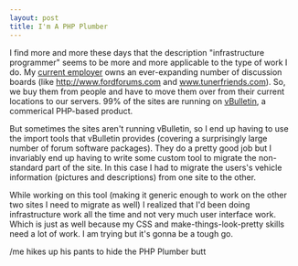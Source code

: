 ```yaml
--- 
layout: post
title: I'm A PHP Plumber
---
```

I find more and more these days that the description "infrastructure programmer" seems to be more and more applicable to the type of work I do.  My <a href="http://www.verticalscope.com">current employer</a> owns an ever-expanding number of discussion boards (like http://www.fordforums.com and www.tunerfriends.com).  So, we buy them from people and have to move them over from their current locations to our servers.  99% of the sites are running on <a href="http://www.vbulletin.com">vBulletin</a>, a commerical PHP-based product.

But sometimes the sites aren't running vBulletin, so I end up having to use the import tools that vBulletin provides (covering a surprisingly large number of forum software packages).  They do a pretty good job but I invariably end up having to write some custom tool to migrate the non-standard part of the site.  In this case I had to migrate the users's vehicle information (pictures and descriptions) from one site to the other.

While working on this tool (making it generic enough to work on the other two sites I need to migrate as well) I realized that I'd been doing infrastructure work all the time and not very much user interface work.  Which is just as well because my CSS and make-things-look-pretty skills need a lot of work.  I am trying but it's gonna be a tough go.

/me hikes up his pants to hide the PHP Plumber butt
